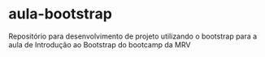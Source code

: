 # aula-bootstrap
Repositório para desenvolvimento de projeto utilizando o bootstrap para a aula de Introdução ao Bootstrap do bootcamp da MRV
